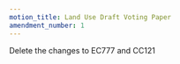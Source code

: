 ```yaml
---
motion_title: Land Use Draft Voting Paper
amendment_number: 1
---
```

Delete the changes to EC777 and CC121
